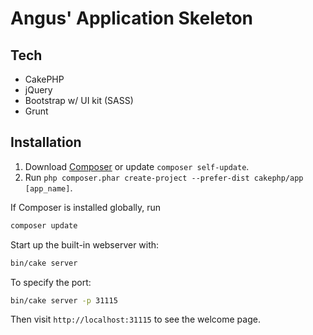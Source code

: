 # Angus' Application Skeleton

## Tech

- CakePHP
- jQuery
- Bootstrap w/ UI kit (SASS)
- Grunt

## Installation

1. Download [Composer](https://getcomposer.org/doc/00-intro.md) or update `composer self-update`.
2. Run `php composer.phar create-project --prefer-dist cakephp/app [app_name]`.

If Composer is installed globally, run

```bash
composer update
```

Start up the built-in webserver with:

```bash
bin/cake server
```

To specify the port:

```bash
bin/cake server -p 31115
```

Then visit `http://localhost:31115` to see the welcome page.